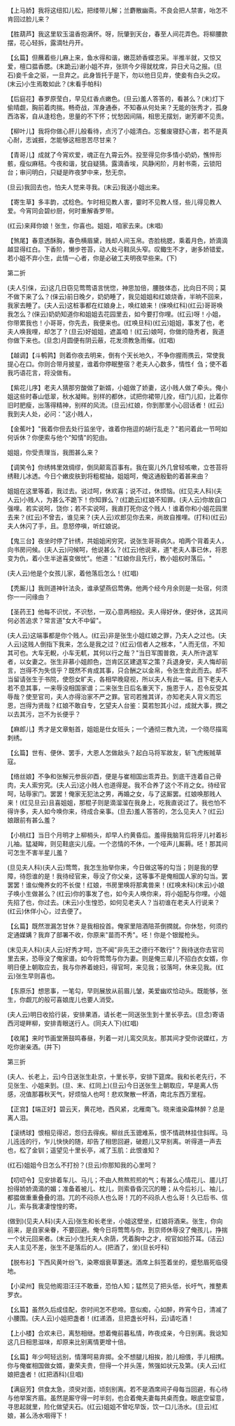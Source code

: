 <!-- { "loadSidebar": true } -->
【上马娇】我将这纽扣儿松，把缕带儿解；兰麝散幽斋。不良会把人禁害，咍怎不肯回过脸儿来？

【胜葫芦】我这里软玉温香抱满怀。呀，阮肇到天台，春至人间花弄色。将柳腰款摆，花心轻拆，露滴牡丹开。

【幺篇】但蘸着些儿麻上来，鱼水得和谐，嫩蕊娇香蝶恣采。半推半就，又惊又爱，檀口揾香腮。(末跪云)谢小姐不弃，张珙今夕得就枕席，异日犬马之报。(旦石)妾千金之驱，一旦弃之。此身皆托于是下，勿以他日见弃，使妾有白头之叹。(末云)小生焉敢如此？(末看手帕科)

【后庭花】春罗原莹白，早见红香点嫩色。(旦云)羞人答答的，看甚么？(末)灯下偷晴觑，胸前着肉揣。畅奇战，浑身通泰，不知春从何处来？无能的张秀才，孤身西洛客，自从逢稔色，思量的不下怀；忧愁因间隔，相思无摆划，谢芳卿不见责。

【柳叶儿】我将你做心肝儿般看待，点污了小姐清白。忘餐废寝舒心害，若不是真心耐，志诚捱，怎能够这相思苦尽甘来？

【青哥儿】成就了今宵欢爱，魂正在九霄云外。投至得见你多情小奶奶，憔悴形骸，瘦似麻秸。今夜和谐，犹自疑猜。露滴香埃，风静闲阶，月射书斋，云锁阳台；审问明白，只疑是昨夜梦中来，愁无奈。

(旦云)我回去也，怕夫人觉来寻我。(末云)我送小姐出来。

【寄生草】多丰韵，忒稔色。乍时相见教人害，霎时不见教人怪，些儿得见教人爱。今宵同会碧纱厨，何时重解香罗带。

(红云)来拜你娘！张生，你喜也。姐姐，咱家去来。(末唱)

【煞尾】春意透酥胸，春色横眉黛，贱却人间玉帛。杏脸桃腮，乘着月色，娇滴滴越显得红白。下香阶，懒步苍苔，动人处弓鞋凤头窄。叹鲰生不才，谢多娇错爱。若小姐不弃小生，此情一心者，你是必破工夫明夜早些来。(下)


第二折

(夫人引俫，云)这几日窃见莺莺语言恍惚，神思加倍，腰肢体态，比向日不同；莫不做下来了么？(俫云)前日晚夕，奶奶睡了，我见姐姐和红娘烧香，半晌不回来，我家去睡了。(夫人云)这桩事都在红娘身上，唤红娘来！(俫唤红科)(红云)哥哥唤我怎么？(俫云)奶奶知道你和姐姐去花园里去，如今要打你哩。(红云)呀！小姐，你带累我也！小哥哥，你先去，我便来也。(红唤旦科)(红云)姐姐，事发了也，老夫人唤我哩，却怎了？(旦云)好姐姐，遮盖咱！(红云)娘呵，你做的隐秀者，我道你做下来也。(旦念)月圆便有阴云蔽，花发须教急雨催。(红唱)

【越调】【斗鹌鹑】则着你夜去明来，倒有个天长地久，不争你握雨携云，常使我提心在口。你则合带月披星，谁着你停眠整宿？老夫人心数多，情性亻刍；使不着我巧语花言，将没做有。

【紫花儿序】老夫人猜那穷酸做了新婿，小姐做了娇妻，这小贱人做了牵头。俺小姐这些时春山低翠，秋水凝眸。别样的都休，试把你裙带儿拴，纽门儿扣，比着你旧时肥瘦，出落得精神，别样的风流。(旦云)红娘，你到那里小心回话者！(红云)我到夫人处，必问："这小贱人，

【金蕉叶】"我着你但去处行监坐守，谁着你拖逗的胡行乱走？"若问着此一节呵如何诉休？你便索与他个"知情"的犯由。

姐姐，你受责理当，我图甚么来？

【调笑令】你绣帏里效绸缪，倒凤颠鸾百事有。我在窗儿外几曾轻咳嗽，立苍苔将绣鞋儿冰透。今日个嫩皮肤到将粗棍抽，姐姐呵，俺这通殷勤的着甚来由？

姐姐在这里等着，我过去。说过呵，休欢喜；说不过，休烦恼。(红见夫人科)(夫人云)小贱人，为甚么不跪下！你知罪么？(红跪云)红娘不知罪。(夫人云)你故自口强哩。若实说呵，饶你；若不实说呵，我直打死你这个贱人！谁着你和小姐花园里去来？(红云)不曾去，谁见来？(夫人云)欢郎见你去来，尚故自推哩。(打科)(红云)夫人休闪了手，且。息怒停嗔，听红娘说。

【鬼三台】夜坐时停了针绣，共姐姐闲穷究，说张生哥哥病久。咱两个背着夫人，向书房问候。(夫人云)问候呵，他说甚么？(红云)他说来，道"老夫人事已休，将恩变为仇，着小生半途喜变做忧"。他道："红娘你且先行，教小姐权时落后。"

(夫人云)他是个女孩儿家，着他落后怎么！(红唱)

【秃厮儿】我则道神针法灸，谁承望燕侣莺俦。他两个经今月余则是一处宿，何须你一一问缘由？

【圣药王】他每不识忧，不识愁，一双心意两相投。夫人得好休，便好休，这其间何必苦追求？常言道"女大不中留"。

(夫人云)这端事都是你个贱人。(红云)非是张生小姐红娘之罪，乃夫人之过也。(夫人云)这贱人倒指下我来，怎么是我之过？(红云)信者人之根本，"人而无信，不知其可也。大车无輗，小车无軏，其何以行之哉？"当日军围普救，夫人所许退军者，以女妻之。张生非慕小姐颜色，岂肯区区建退军之策？兵退身安，夫人悔却前言，岂得不为失信乎？既然不肯成其事，只合酬之以金帛，令张生舍此而去。却不当留请张生于书院，使怨女旷夫，各相早晚窥视，所以夫人有此一端。目下老夫人若不息其事，一来辱没相国家谱；二来张生日后名重天下，施恩于人，忍令反受其辱哉？使至官司，夫人亦得治家不严之罪。官司若推其详，亦知老夫人背义而忘恩，岂得为贤哉？红娘不敢自专，乞望夫人台鉴：莫若恕其小过，成就大事，撋之以去其污，岂不为长便乎？

【麻郎儿】秀才是文章魁首，姐姐是仕女班头；一个通彻三教九流，一个晓尽描鸾刺绣。

【幺篇】世有、便休、罢手，大恩人怎做敌头？起白马将军故友，斩飞虎叛贼草寇。

【络丝娘】不争和张解元参辰卯酉，便是与崔相国出乖弄丑。到底干连着自己骨肉，夫人索穷究。(夫人云)这小贱人也道得是。我不合养了这个不肖之女。待经官呵，玷辱家门。罢罢！俺家无犯法之男，再婚之女，与了这厮罢。红娘唤那贱人来！(红见旦云)且喜姐姐，那棍子则是滴溜溜在我身上，吃我直说过了。我也怕不得许多，夫人如今唤你来，待成合亲事。(旦去)羞人答答的，怎么见夫人？(红云)娘跟前有甚么羞？

【小桃红】当日个月明才上柳梢头，却早人约黄昏后。羞得我脑背后将牙儿衬着衫儿袖。猛凝眸，则见鞋底尖儿瘦。一个恣情的不休，一个哑声儿厮耨。呸！那其间可怎生不害半星儿羞？

(旦见夫人科)(夫人云)莺莺，我怎生抬举你来，今日做这等的勾当；则是我的孽障，待怨谁的是！我待经官来，辱没了你父亲，这等事不是俺相国人家的勾当。罢罢罢！谁似俺养女的不长俊！红娘，书房里唤将那禽兽来！(红唤末科)(末云)小娘子唤小生做甚么？(红云)你的事发了也，如今夫人唤你来，将小姐配与你哩。小姐先招了也，你过去。(末云)小生惶恐，如何见老夫人？当初谁在老夫人行说来？(红云)休佯小心，过去便了。

【幺篇】既然泄漏怎甘休？是我相投首。俺家里陪酒陪茶倒撋就。你休愁，何须约定通媒媾？我弃了部署不收，你原来"苗而不秀"。呸！你是个银鏦枪头。

(末见夫人科)(夫人云)好秀才呵，岂不闻"非先王之德行不敢行"？我待送你去官司里去来，恐辱没了俺家谱。如今将莺莺与你为妻。则是俺三辈儿不招白衣女婿，你明日便上朝取应去，我与你养着媳妇，得官呵，来见我；驳落呵，休来见我。(红云)张生早则喜也。

【东原乐】想思事，一笔勾，早则展放从前眉儿皱，美爱幽欢恰动头。既能够，张生，你觑兀的般可喜娘庞儿也要人消受。

(夫人云)明日收拾行装，安排果酒，请长老一同送张生到十里长亭去。(旦念)寄语西河堤畔柳，安排青眼送行人。(同夫人下)(红唱)

【收尾】来时节画堂箫鼓鸣春昼，列着一对儿鸾交凤友。那其间才受你说媒红，方吃你谢亲酒。(并下)


第三折

(夫人、长老上，云)今日送张生赴京，十里长亭，安排下筵席。我和长老先行，不见张生、小姐来到。(旦、末、红同上)(旦云)今日送张生上朝取应，早是离人伤感，况值那暮秋天气，好烦恼人也呵！悲欢聚散一杯酒，南北东西万里程。

【正宫】【端正好】碧云天，黄花地，西风紧，北雁南飞。晓来谁染霜林醉？总是离人泪。

【滚绣球】恨相见得迟，怨归去得疾。柳丝氏玉骢难系，恨不情疏林挂住斜晖。马儿迍迍的行，乍儿快快的随，却告了相思回避，破题儿又早别离。听得道一声去也，松了金钏；遥望见十里长亭，减了玉肌：此恨谁知？

(红石)姐姐今日怎么不打扮？(旦云)你那知我的心里呵？

【叨叨令】见安排着车儿、马儿；不由人熬熬煎煎的气；有甚么心情花儿、靥儿打扮得娇娇滴滴的媚；准备着被儿、枕儿，则索昏昏沉沉的睡；从今后衫儿、袖儿，都揾做重重叠叠的泪。兀的不闷杀人也么哥！兀的不闷杀人也么哥！久已后书、信儿，索与我凄凄惶惶的寄。

(做到)(见夫人科)(夫人云)张生和长老坐，小姐这壁坐，红娘将酒来。张生，你向前来，是自家亲眷，不要回避。俺今日将莺莺与你，到京师休辱没了俺孩儿，挣揣一个状元回来者。(末云)小生托夫人余荫，凭着胸中之才，视官如拾芥耳。(洁云)夫人主见不差，张生不是落后的人。(把酒了，坐)(旦长吁科)

【脱布衫】下西风黄叶纷飞，染寒烟衰草萋迷。酒席上斜签着坐的，蹙愁眉死临侵地。

【小梁州】我见他阁泪汪汪不敢垂，恐怕人知；猛然见了把头低，长吁气，推整素罗衣。

【幺篇】虽然久后成佳配，奈时间怎不悲啼。意似痴，心如醉，昨宵今日，清减了小腰围。(夫人云)小姐把盏者！(红递酒，旦把盏长吁科，云)请吃酒！

【上小楼】合欢未已，离愁相继。想着俺前暮私情，昨夜成亲，今日别离。我谂知这几日相思滋味，却原来比别离情更增十倍。

【幺篇】年少呵轻远别，情薄呵易弃掷。全不想腿儿相挨，脸儿相偎，手儿相携。你与俺崔相国做女婿，妻荣夫贵，但得一个并头莲，煞强如状元及第。(夫人云)红娘把盏者！(红把酒科)(旦唱)

【满庭芳】供食太急，须臾对面，顷刻别离。若不是酒席间子母每当回避，有心待与他举案齐眉。虽然是厮守得一时半刻，也合着俺夫妻每共桌而食。眼底空留意，寻思起就里，险化做望夫石。(红云)姐姐不曾吃早饭，饮一口儿汤水。(旦云)红娘，甚么汤水咽得下！


